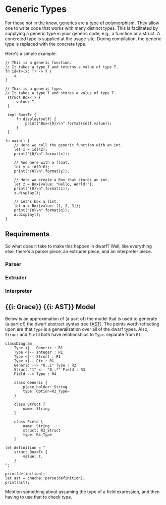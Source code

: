 # Generic Types

For those not in the know, generics are a type of polymorphism.
They allow one to write code that works with many distinct types.
This is facilitated by supplying a generic type in your generic code, e.g., a function or a struct.
A concreted type is supplied at the usage site.
During compilation, the generic type is replaced with the concrete type.

Here's a simple example:

```dwarf
// This is a generic function.
// It takes a type T and returns a value of type T.
fn id<T>(x: T) -> T {
    x
}

// This is a generic type.
// It takes a type T and stores a value of type T.
 struct Box<T> {
     value: T,
 }

 impl Box<T> {
     fn display(self) {
         print("Box<{0}>\n".format(self.value));
     }
 }

fn main() {
    // Here we call the generic function with an int.
    let x = id(42);
    print("{0}\n".format(x));

    // And here with a float.
    let y = id(9.6);
    print("{0}\n".format(y));

    // Here we create a Box that stores an int.
    let z = Box{value: "Hello, World!"};
    print("{0}\n".format(z));
    z.display();

    // Let's box a list.
    let α = Box{value: [1, 2, 3]};
    print("{0}\n".format(α));
    α.display();
}
```

## Requirements

So what does it take to make this happen in dwarf?
Well, like everything else, there's a parser piece, an extruder piece, and an interpreter piece.

### Parser

### Extruder

### Interpreter

## {{i: Grace}} {{i: AST}} Model

Below is an approximation of (a part of) the model that is used to generate (a part of) the dwarf abstract syntax tree ([AST](https://en.wikipedia.org/wiki/Abstract_syntax_tree)).
The points worth reflecting upon are that `Type` is a generalization over all of the dwarf types.
Also, `Struct` and `Field` both have relationships to `Type`. separate from `R1`.

```mermaid
classDiagram
    Type <|-- Generic : R1
    Type <|-- Integer : R1
    Type <|-- Struct : R1
    Type <|-- Etc : R1
    Generic --> "0..1" Type : R2
    Struct "1" <-- "0..*" Field : R3
    Field --> Type : R4

    class Generic {
        place_holder: String
        type: Option~R2_Type~
    }

    class Struct {
        name: String
    }

    class Field {
        name: String
        struct: R3_Struct
        type: R4_Type
    }
```

```dwarf
let definition = "
    struct Box<T> {
        value: T,
    }
";

print(definition);
let ast = chacha::parse(definition);
print(ast);
```

Mention something about assuming the type of a field expression, and then having to use that to check type.

